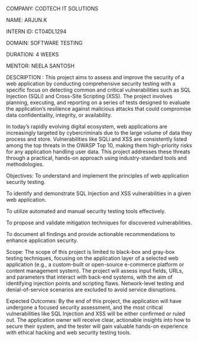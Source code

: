 COMPANY: CODTECH IT SOLUTIONS

NAME: ARJUN.K

INTERN ID: CT04DL1294

DOMAIN: SOFTWARE TESTING

DURATION: 4 WEEKS

MENTOR: NEELA SANTOSH

DESCRIPTION :
This project aims to assess and improve the security of a web application by conducting comprehensive security testing with a specific focus on detecting common and critical vulnerabilities such as SQL Injection (SQLi) and Cross-Site Scripting (XSS). The project involves planning, executing, and reporting on a series of tests designed to evaluate the application’s resilience against malicious attacks that could compromise data confidentiality, integrity, or availability.

In today’s rapidly evolving digital ecosystem, web applications are increasingly targeted by cybercriminals due to the large volume of data they process and store. Vulnerabilities like SQLi and XSS are consistently listed among the top threats in the OWASP Top 10, making them high-priority risks for any application handling user data. This project addresses these threats through a practical, hands-on approach using industry-standard tools and methodologies.

Objectives:
To understand and implement the principles of web application security testing.

To identify and demonstrate SQL Injection and XSS vulnerabilities in a given web application.

To utilize automated and manual security testing tools effectively.

To propose and validate mitigation techniques for discovered vulnerabilities.

To document all findings and provide actionable recommendations to enhance application security.

Scope:
The scope of this project is limited to black-box and gray-box testing techniques, focusing on the application layer of a selected web application (e.g., a custom-built or open-source e-commerce platform or content management system). The project will assess input fields, URLs, and parameters that interact with back-end systems, with the aim of identifying injection points and scripting flaws. Network-level testing and denial-of-service scenarios are excluded to avoid service disruptions.

Expected Outcomes:
By the end of this project, the application will have undergone a focused security assessment, and the most critical vulnerabilities like SQL Injection and XSS will be either confirmed or ruled out. The application owner will receive clear, actionable insights into how to secure their system, and the tester will gain valuable hands-on experience with ethical hacking and web security testing tools.
